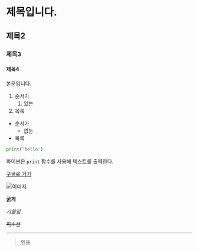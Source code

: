 # 제목입니다.
## 제목2
### 제목3
#### 제목4

본문입니다.

1. 순서가
    1. 있는
1. 목록

- 순서가
    - 없는
- 목록


```python
print('hello')
```

파이썬은 `print` 함수를 사용해 텍스트를 출력한다.

[구글로 가기](https://google.com)

![이미지](https://picsum.photos/200/300)

**굵게**

*기울임*


~~취소선~~

---

>인용
